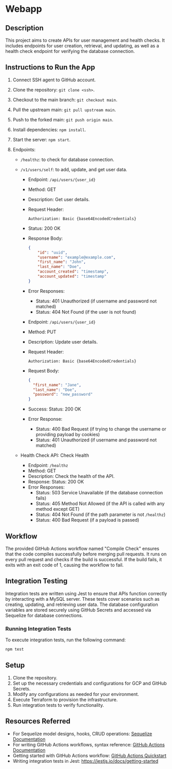 # Webapp

## Description
This project aims to create APIs for user management and health checks. It includes endpoints for user creation, retrieval, and updating, as well as a health check endpoint for verifying the database connection.

## Instructions to Run the App
1. Connect SSH agent to GitHub account.
2. Clone the repository: `git clone <ssh>`.
3. Checkout to the main branch: `git checkout main`.
4. Pull the upstream main: `git pull upstream main`.
5. Push to the forked main: `git push origin main`.
6. Install dependencies: `npm install`.
7. Start the server: `npm start`.
8. Endpoints:
   
    - `/healthz`: to check for database connection.

    - `/v1/users/self`: to add, update, and get user data.

        - Endpoint: `/api/users/{user_id}`
        - Method: GET
        - Description: Get user details.
        - Request Header:
            ```
            Authorization: Basic {base64EncodedCredentials}
            ```
        - Status: 200 OK
        - Response Body:
            ```json
            {
                "id": "uuid",
                "username": "example@example.com",
                "first_name": "John",
                "last_name": "Doe",
                "account_created": "timestamp",
                "account_updated": "timestamp"
            }
            ```
        - Error Responses:
            - Status: 401 Unauthorized (if username and password not matched)
            - Status: 404 Not Found (if the user is not found)

        - Endpoint: `/api/users/{user_id}`
        - Method: PUT
        - Description: Update user details.
        - Request Header:
            ```
            Authorization: Basic {base64EncodedCredentials}
            ```
        - Request Body:
            ```json
            {
              "first_name": "Jane",
              "last_name": "Doe",
              "password": "new_password"
            }
            ```
        - Success: Status: 200 OK
        - Error Response:
            - Status: 400 Bad Request (if trying to change the username or providing payload by cookies)
            - Status: 401 Unauthorized (if username and password not matched)

    - Health Check API: Check Health
        - Endpoint: `/healthz`
        - Method: GET
        - Description: Check the health of the API.
        - Response: Status: 200 OK
        - Error Responses:
            - Status: 503 Service Unavailable (if the database connection fails)
            - Status: 405 Method Not Allowed (if the API is called with any method except GET)
            - Status: 404 Not Found (if the path parameter is not `/healthz`)
            - Status: 400 Bad Request (if a payload is passed)

## Workflow
The provided GitHub Actions workflow named "Compile Check" ensures that the code compiles successfully before merging pull requests. It runs on every pull request and checks if the build is successful. If the build fails, it exits with an exit code of 1, causing the workflow to fail.

## Integration Testing

Integration tests are written using Jest to ensure that APIs function correctly by interacting with a MySQL server. These tests cover scenarios such as creating, updating, and retrieving user data. The database configuration variables are stored securely using GitHub Secrets and accessed via Sequelize for database connections.

### Running Integration Tests

To execute integration tests, run the following command:

```bash
npm test
```

## Setup

1. Clone the repository.
2. Set up the necessary credentials and configurations for GCP and GitHub Secrets.
3. Modify any configurations as needed for your environment.
4. Execute Terraform to provision the infrastructure.
5. Run integration tests to verify functionality.


## Resources Referred
- For Sequelize model designs, hooks, CRUD operations: [Sequelize Documentation](https://sequelize.org/docs/v6/getting-started/)
- For writing GitHub Actions workflows, syntax reference: [GitHub Actions Documentation](https://docs.github.com/en/actions)
- Getting started with GitHub Actions workflow: [GitHub Actions Quickstart](https://docs.github.com/en/actions/quickstart)
- Writing integration tests in Jest: https://jestjs.io/docs/getting-started